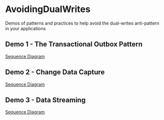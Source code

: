 # AvoidingDualWrites
Demos of patterns and practices to help avoid the dual-writes anti-pattern in your applications

## Demo 1 - The Transactional Outbox Pattern

[Sequence Diagram](./01-Outbox/OutboxPattern_Sequence.puml)

## Demo 2 - Change Data Capture

[Sequence Diagram](./02-CDC/CDC_Sequence.puml)

## Demo 3 - Data Streaming

[Sequence Diagram](./03-Streaming/Streaming_Sequence.puml)

